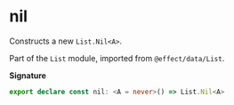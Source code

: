 # nil

Constructs a new `List.Nil<A>`.

Part of the `List` module, imported from `@effect/data/List`.

**Signature**

```ts
export declare const nil: <A = never>() => List.Nil<A>
```
